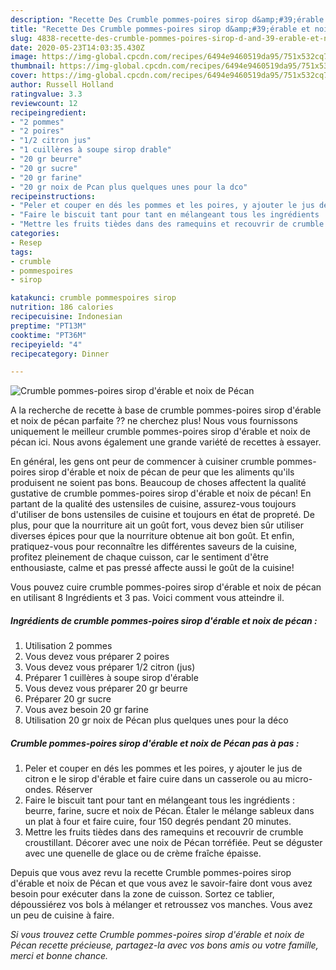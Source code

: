 ```yaml
---
description: "Recette Des Crumble pommes-poires sirop d&amp;#39;érable et noix de Pécan"
title: "Recette Des Crumble pommes-poires sirop d&amp;#39;érable et noix de Pécan"
slug: 4838-recette-des-crumble-pommes-poires-sirop-d-and-39-erable-et-noix-de-pecan
date: 2020-05-23T14:03:35.430Z
image: https://img-global.cpcdn.com/recipes/6494e9460519da95/751x532cq70/crumble-pommes-poires-sirop-derable-et-noix-de-pecan-photo-principale-de-la-recette.jpg
thumbnail: https://img-global.cpcdn.com/recipes/6494e9460519da95/751x532cq70/crumble-pommes-poires-sirop-derable-et-noix-de-pecan-photo-principale-de-la-recette.jpg
cover: https://img-global.cpcdn.com/recipes/6494e9460519da95/751x532cq70/crumble-pommes-poires-sirop-derable-et-noix-de-pecan-photo-principale-de-la-recette.jpg
author: Russell Holland
ratingvalue: 3.3
reviewcount: 12
recipeingredient:
- "2 pommes"
- "2 poires"
- "1/2 citron jus"
- "1 cuillères à soupe sirop drable"
- "20 gr beurre"
- "20 gr sucre"
- "20 gr farine"
- "20 gr noix de Pcan plus quelques unes pour la dco"
recipeinstructions:
- "Peler et couper en dés les pommes et les poires, y ajouter le jus de citron e le sirop d&#39;érable et faire cuire dans un casserole ou au micro-ondes. Réserver"
- "Faire le biscuit tant pour tant en mélangeant tous les ingrédients : beurre, farine, sucre et noix de Pécan. Étaler le mélange sableux dans un plat à four et faire cuire, four 150 degrés pendant 20 minutes."
- "Mettre les fruits tièdes dans des ramequins et recouvrir de crumble croustillant. Décorer avec une noix de Pécan torréfiée. Peut se déguster avec une quenelle de glace ou de crème fraîche épaisse."
categories:
- Resep
tags:
- crumble
- pommespoires
- sirop

katakunci: crumble pommespoires sirop 
nutrition: 186 calories
recipecuisine: Indonesian
preptime: "PT13M"
cooktime: "PT36M"
recipeyield: "4"
recipecategory: Dinner

---
```



![Crumble pommes-poires sirop d&#39;érable et noix de Pécan](https://img-global.cpcdn.com/recipes/6494e9460519da95/751x532cq70/crumble-pommes-poires-sirop-derable-et-noix-de-pecan-photo-principale-de-la-recette.jpg)

A la recherche de recette à base de crumble pommes-poires sirop d&#39;érable et noix de pécan parfaite ?? ne cherchez plus! Nous vous fournissons uniquement le meilleur crumble pommes-poires sirop d&#39;érable et noix de pécan ici. Nous avons également une grande variété de recettes à essayer.

En général, les gens ont peur de commencer à cuisiner crumble pommes-poires sirop d&#39;érable et noix de pécan de peur que les aliments qu'ils produisent ne soient pas bons. Beaucoup de choses affectent la qualité gustative de crumble pommes-poires sirop d&#39;érable et noix de pécan! En partant de la qualité des ustensiles de cuisine, assurez-vous toujours d'utiliser de bons ustensiles de cuisine et toujours en état de propreté. De plus, pour que la nourriture ait un goût fort, vous devez bien sûr utiliser diverses épices pour que la nourriture obtenue ait bon goût. Et enfin, pratiquez-vous pour reconnaître les différentes saveurs de la cuisine, profitez pleinement de chaque cuisson, car le sentiment d'être enthousiaste, calme et pas pressé affecte aussi le goût de la cuisine!

<!--inarticleads1-->

Vous pouvez cuire crumble pommes-poires sirop d&#39;érable et noix de pécan en utilisant 8 Ingrédients et 3 pas. Voici comment vous atteindre il.

##### Ingrédients de crumble pommes-poires sirop d&#39;érable et noix de pécan :

1. Utilisation 2 pommes
1. Vous devez vous préparer 2 poires
1. Vous devez vous préparer 1/2 citron (jus)
1. Préparer 1 cuillères à soupe sirop d&#39;érable
1. Vous devez vous préparer 20 gr beurre
1. Préparer 20 gr sucre
1. Vous avez besoin 20 gr farine
1. Utilisation 20 gr noix de Pécan plus quelques unes pour la déco




<!--inarticleads2-->

##### Crumble pommes-poires sirop d&#39;érable et noix de Pécan pas à pas :

1. Peler et couper en dés les pommes et les poires, y ajouter le jus de citron e le sirop d&#39;érable et faire cuire dans un casserole ou au micro-ondes. Réserver
1. Faire le biscuit tant pour tant en mélangeant tous les ingrédients : beurre, farine, sucre et noix de Pécan. Étaler le mélange sableux dans un plat à four et faire cuire, four 150 degrés pendant 20 minutes.
1. Mettre les fruits tièdes dans des ramequins et recouvrir de crumble croustillant. Décorer avec une noix de Pécan torréfiée. Peut se déguster avec une quenelle de glace ou de crème fraîche épaisse.




<!--inarticleads1-->

<p>
Depuis que vous avez revu la recette Crumble pommes-poires sirop d&#39;érable et noix de Pécan et que vous avez le savoir-faire dont vous avez besoin pour exécuter dans la zone de cuisson. Sortez ce tablier, dépoussiérez vos bols à mélanger et retroussez vos manches. Vous avez un peu de cuisine à faire.
</p>

<p>
<i>Si vous trouvez cette Crumble pommes-poires sirop d&#39;érable et noix de Pécan recette précieuse, partagez-la avec vos bons amis ou votre famille, merci et bonne chance.</i>
</p>
